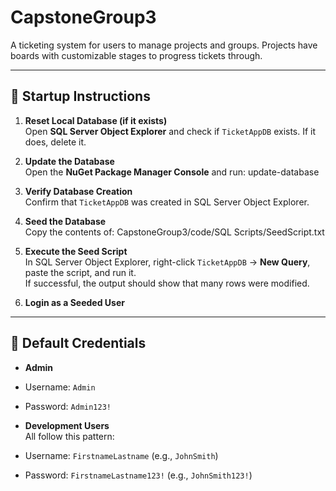 # CapstoneGroup3

A ticketing system for users to manage projects and groups. Projects have boards with customizable stages to progress tickets through.

---

## 🚀 Startup Instructions

1. **Reset Local Database (if it exists)**  
   Open **SQL Server Object Explorer** and check if `TicketAppDB` exists. If it does, delete it.

2. **Update the Database**  
   Open the **NuGet Package Manager Console** and run: update-database
   
3. **Verify Database Creation**  
Confirm that `TicketAppDB` was created in SQL Server Object Explorer.

4. **Seed the Database**  
Copy the contents of: CapstoneGroup3/code/SQL Scripts/SeedScript.txt

5. **Execute the Seed Script**  
In SQL Server Object Explorer, right-click `TicketAppDB` → **New Query**, paste the script, and run it.  
If successful, the output should show that many rows were modified.

6. **Login as a Seeded User**

---

## 👤 Default Credentials

- **Admin**
- Username: `Admin`
- Password: `Admin123!`

- **Development Users**  
All follow this pattern:
- Username: `FirstnameLastname` (e.g., `JohnSmith`)
- Password: `FirstnameLastname123!` (e.g., `JohnSmith123!`)